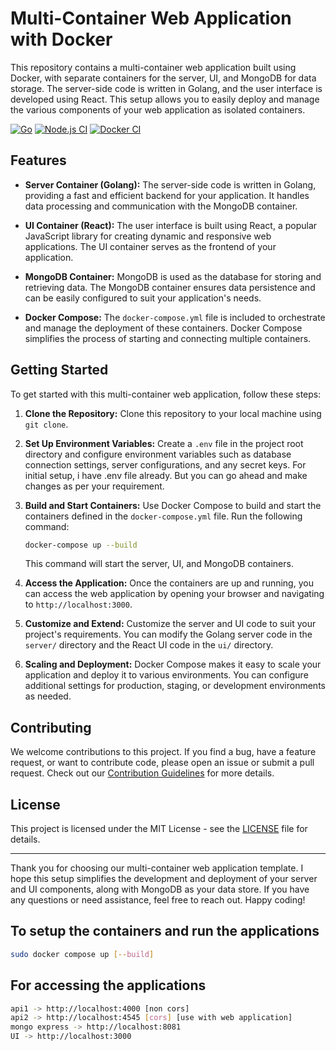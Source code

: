 # Multi-Container Web Application with Docker

This repository contains a multi-container web application built using Docker, with separate containers for the server, UI, and MongoDB for data storage. The server-side code is written in Golang, and the user interface is developed using React. This setup allows you to easily deploy and manage the various components of your web application as isolated containers.

[![Go](https://github.com/chrispeterjeyaraj/multi-container-web-application-boilerplate/actions/workflows/go.yml/badge.svg)](https://github.com/chrispeterjeyaraj/multi-container-web-application-boilerplate/actions/workflows/go.yml)   [![Node.js CI](https://github.com/chrispeterjeyaraj/multi-container-web-application-boilerplate/actions/workflows/node.js.yml/badge.svg)](https://github.com/chrispeterjeyaraj/multi-container-web-application-boilerplate/actions/workflows/node.js.yml) [![Docker CI](https://github.com/chrispeterjeyaraj/multi-container-web-application-boilerplate/actions/workflows/docker-image.yml/badge.svg)](https://github.com/chrispeterjeyaraj/multi-container-web-application-boilerplate/actions/workflows/docker-image.yml)

## Features

- **Server Container (Golang):** The server-side code is written in Golang, providing a fast and efficient backend for your application. It handles data processing and communication with the MongoDB container.

- **UI Container (React):** The user interface is built using React, a popular JavaScript library for creating dynamic and responsive web applications. The UI container serves as the frontend of your application.

- **MongoDB Container:** MongoDB is used as the database for storing and retrieving data. The MongoDB container ensures data persistence and can be easily configured to suit your application's needs.

- **Docker Compose:** The `docker-compose.yml` file is included to orchestrate and manage the deployment of these containers. Docker Compose simplifies the process of starting and connecting multiple containers.

## Getting Started

To get started with this multi-container web application, follow these steps:

1. **Clone the Repository:** Clone this repository to your local machine using `git clone`.

2. **Set Up Environment Variables:** Create a `.env` file in the project root directory and configure environment variables such as database connection settings, server configurations, and any secret keys. For initial setup, i have .env file already. But you can go ahead and make changes as per your requirement.

3. **Build and Start Containers:** Use Docker Compose to build and start the containers defined in the `docker-compose.yml` file. Run the following command:

   ```bash
   docker-compose up --build
   ```

   This command will start the server, UI, and MongoDB containers.

4. **Access the Application:** Once the containers are up and running, you can access the web application by opening your browser and navigating to `http://localhost:3000`.

5. **Customize and Extend:** Customize the server and UI code to suit your project's requirements. You can modify the Golang server code in the `server/` directory and the React UI code in the `ui/` directory.

6. **Scaling and Deployment:** Docker Compose makes it easy to scale your application and deploy it to various environments. You can configure additional settings for production, staging, or development environments as needed.

## Contributing

We welcome contributions to this project. If you find a bug, have a feature request, or want to contribute code, please open an issue or submit a pull request. Check out our [Contribution Guidelines](CONTRIBUTING.md) for more details.

## License

This project is licensed under the MIT License - see the [LICENSE](LICENSE) file for details.

---

Thank you for choosing our multi-container web application template. I hope this setup simplifies the development and deployment of your server and UI components, along with MongoDB as your data store. If you have any questions or need assistance, feel free to reach out. Happy coding!


## To setup the containers and run the applications

```sh
sudo docker compose up [--build]
```

## For accessing the applications
```sh
api1 -> http://localhost:4000 [non cors]
api2 -> http://localhost:4545 [cors] [use with web application]
mongo express -> http://localhost:8081
UI -> http://localhost:3000
```